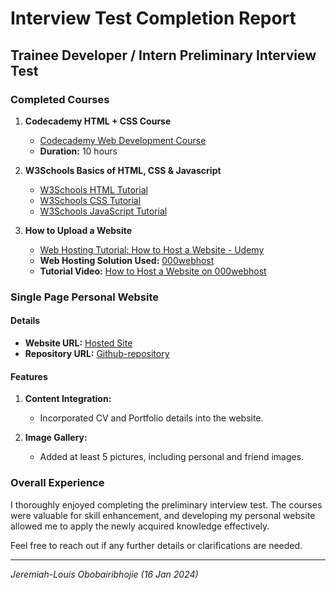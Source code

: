 # Interview Test Completion Report 

## Trainee Developer / Intern Preliminary Interview Test

### Completed Courses

1. **Codecademy HTML + CSS Course**
   - [Codecademy Web Development Course](https://www.codecademy.com/learn/web)
   - **Duration:** 10 hours

2. **W3Schools Basics of HTML, CSS & Javascript**
   - [W3Schools HTML Tutorial](https://www.w3schools.com/html/)
   - [W3Schools CSS Tutorial](https://www.w3schools.com/css/)
   - [W3Schools JavaScript Tutorial](https://www.w3schools.com/js/)

3. **How to Upload a Website**
   - [Web Hosting Tutorial: How to Host a Website - Udemy](https://www.udemy.com/course/how-to-make-a-wordpress-website-2017)
   - **Web Hosting Solution Used:** [000webhost](https://www.000webhost.com/)
   - **Tutorial Video:** [How to Host a Website on 000webhost](https://www.youtube.com/watch?v=wyLVxfReHEc)

### Single Page Personal Website

#### Details

- **Website URL:** [Hosted Site](https://jjboy55.github.io/interview-test/)
- **Repository URL:** [Github-repository](https://github.com/jjboy55)

#### Features

1. **Content Integration:**
   - Incorporated CV and Portfolio details into the website.

2. **Image Gallery:**
   - Added at least 5 pictures, including personal and friend images.

### Overall Experience

I thoroughly enjoyed completing the preliminary interview test. The courses were valuable for skill enhancement, and developing my personal website allowed me to apply the newly acquired knowledge effectively.

Feel free to reach out if any further details or clarifications are needed.

---

*Jeremiah-Louis Obobairibhojie*
*(16 Jan 2024)*
